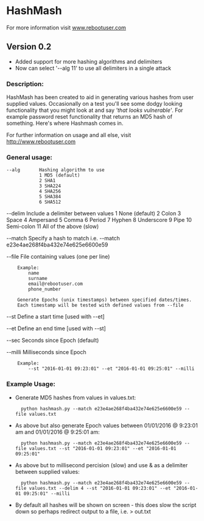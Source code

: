# HashMash
For more information visit www.rebootuser.com

## Version 0.2
* Added support for more hashing algorithms and delimiters
* Now can select '--alg 11' to use all delimiters in a single attack

### Description:
HashMash has been created to aid in generating various hashes from user supplied values. Occasionally on a test you'll see some dodgy looking functionality that you might look at and say *'that looks vulnerable'*. For example password reset functionality that returns an MD5 hash of something. Here's where Hashmash comes in.

For further information on usage and all else, visit http://www.rebootuser.com

### General usage:

 	--alg		Hashing algorithm to use 
				1 MD5 (default)
				2 SHA1
				3 SHA224
				4 SHA256
				5 SHA384
				6 SHA512

 --delim	Include a delimiter between values
			1 None (default)
			2 Colon
			3 Space
			4 Ampersand
			5 Comma
			6 Period
			7 Hyphen
			8 Underscore
			9 Pipe
		       10 Semi-colon
		       11 All of the above (slow)

 --match	Specify a hash to match i.e. --match e23e4ae268f4ba432e74e625e6600e59
 
 --file		File containing values (one per line)
		
		Example:
			name 
			surname
			email@rebootuser.com
			phone_number

 		Generate Epochs (unix timestamps) between specified dates/times.
 		Each timestamp will be tested with defined values from --file

 --st 		Define a start time [used with --et]

 --et 		Define an end time [used with --st]

 --sec 		Seconds since Epoch (default)

 --milli 	Milliseconds since Epoch 

 		Example:
 			--st "2016-01-01 09:23:01" --et "2016-01-01 09:25:01" --milli

### Example Usage:

* Generate MD5 hashes from values in values.txt:

		python hashmash.py --match e23e4ae268f4ba432e74e625e6600e59 --file values.txt


* As above but also generate Epoch values between 01/01/2016 @ 9:23:01 am and 01/01/2016 @ 9:25:01 am:

 		python hashmash.py --match e23e4ae268f4ba432e74e625e6600e59 --file values.txt --st "2016-01-01 09:23:01" --et "2016-01-01 09:25:01"

* As above but to millisecond percision (slow) and use & as a delimiter between supplied values:

		python hashmash.py --match e23e4ae268f4ba432e74e625e6600e59 --file values.txt --delim 4 --st "2016-01-01 09:23:01" --et "2016-01-01 09:25:01" --milli

* By default all hashes will be shown on screen - this does slow the script down so perhaps redirect output to a file, i.e. > out.txt

